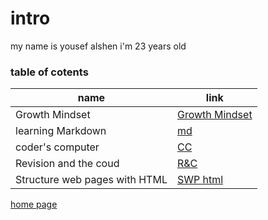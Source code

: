# intro
my name is yousef alshen i'm 23 years old 
### table of cotents
name| link
----|-----
Growth Mindset | [Growth Mindset](https://yousef-97.github.io/learning-journal/)
learning Markdown | [md](https://github.com/yousef-97/learning-journal/blob/master/learning-journal)
coder's computer | [CC](https://yousef-97.github.io/learning-journal/Read02)
Revision and the coud | [R&C](https://yousef-97.github.io/learning-journal/Read_03%20practice%20with%20git)
Structure web pages with HTML | [SWP html](https://yousef-97.github.io/learning-journal/Read04)
[home page](https://yousef-97.github.io/learning-journal/homePage)
